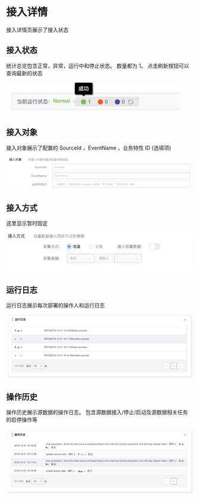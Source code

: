 # 接入详情

接入详情页展示了接入状态

## 接入状态

统计总览包含正常，异常，运行中和停止状态。 数量都为 1。 点击刷新按钮可以查询最新的状态

![](../../../../assets/deploy_status_summary.png)

## 接入对象

接入对象展示了配置的 SourceId ，EventName ，业务特性 ID (选填项)

![](../../../../assets/access_scope_tdm.png)

## 接入方式

这里显示暂时固定

![](../../../../assets/access_method_tglog.png)

## 运行日志

运行日志展示每次部署的操作人和运行日志

![](../../../../assets/access_log_tdm.png)



## 操作历史

操作历史展示源数据的操作日志。 包含源数据接入/停止/启动及源数据相关任务的启停操作等

![](../../../../assets/access_history_tdm.png)





